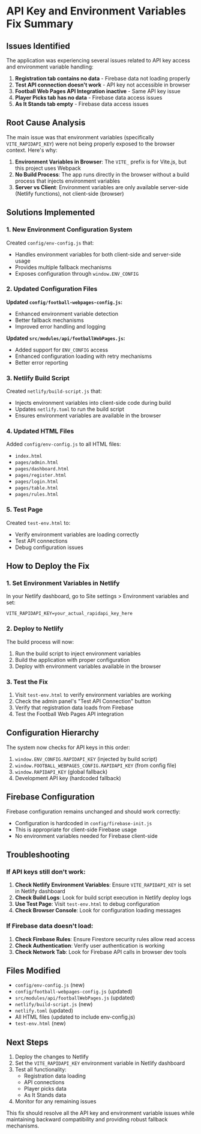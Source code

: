 # API Key and Environment Variables Fix Summary

## Issues Identified

The application was experiencing several issues related to API key access and environment variable handling:

1. **Registration tab contains no data** - Firebase data not loading properly
2. **Test API connection doesn't work** - API key not accessible in browser
3. **Football Web Pages API Integration inactive** - Same API key issue
4. **Player Picks tab has no data** - Firebase data access issues
5. **As It Stands tab empty** - Firebase data access issues

## Root Cause Analysis

The main issue was that environment variables (specifically `VITE_RAPIDAPI_KEY`) were not being properly exposed to the browser context. Here's why:

1. **Environment Variables in Browser**: The `VITE_` prefix is for Vite.js, but this project uses Webpack
2. **No Build Process**: The app runs directly in the browser without a build process that injects environment variables
3. **Server vs Client**: Environment variables are only available server-side (Netlify functions), not client-side (browser)

## Solutions Implemented

### 1. New Environment Configuration System

Created `config/env-config.js` that:
- Handles environment variables for both client-side and server-side usage
- Provides multiple fallback mechanisms
- Exposes configuration through `window.ENV_CONFIG`

### 2. Updated Configuration Files

**Updated `config/football-webpages-config.js`:**
- Enhanced environment variable detection
- Better fallback mechanisms
- Improved error handling and logging

**Updated `src/modules/api/footballWebPages.js`:**
- Added support for `ENV_CONFIG` access
- Enhanced configuration loading with retry mechanisms
- Better error reporting

### 3. Netlify Build Script

Created `netlify/build-script.js` that:
- Injects environment variables into client-side code during build
- Updates `netlify.toml` to run the build script
- Ensures environment variables are available in the browser

### 4. Updated HTML Files

Added `config/env-config.js` to all HTML files:
- `index.html`
- `pages/admin.html`
- `pages/dashboard.html`
- `pages/register.html`
- `pages/login.html`
- `pages/table.html`
- `pages/rules.html`

### 5. Test Page

Created `test-env.html` to:
- Verify environment variables are loading correctly
- Test API connections
- Debug configuration issues

## How to Deploy the Fix

### 1. Set Environment Variables in Netlify

In your Netlify dashboard, go to Site settings > Environment variables and set:

```
VITE_RAPIDAPI_KEY=your_actual_rapidapi_key_here
```

### 2. Deploy to Netlify

The build process will now:
1. Run the build script to inject environment variables
2. Build the application with proper configuration
3. Deploy with environment variables available in the browser

### 3. Test the Fix

1. Visit `test-env.html` to verify environment variables are working
2. Check the admin panel's "Test API Connection" button
3. Verify that registration data loads from Firebase
4. Test the Football Web Pages API integration

## Configuration Hierarchy

The system now checks for API keys in this order:

1. `window.ENV_CONFIG.RAPIDAPI_KEY` (injected by build script)
2. `window.FOOTBALL_WEBPAGES_CONFIG.RAPIDAPI_KEY` (from config file)
3. `window.RAPIDAPI_KEY` (global fallback)
4. Development API key (hardcoded fallback)

## Firebase Configuration

Firebase configuration remains unchanged and should work correctly:
- Configuration is hardcoded in `config/firebase-init.js`
- This is appropriate for client-side Firebase usage
- No environment variables needed for Firebase client-side

## Troubleshooting

### If API keys still don't work:

1. **Check Netlify Environment Variables**: Ensure `VITE_RAPIDAPI_KEY` is set in Netlify dashboard
2. **Check Build Logs**: Look for build script execution in Netlify deploy logs
3. **Use Test Page**: Visit `test-env.html` to debug configuration
4. **Check Browser Console**: Look for configuration loading messages

### If Firebase data doesn't load:

1. **Check Firebase Rules**: Ensure Firestore security rules allow read access
2. **Check Authentication**: Verify user authentication is working
3. **Check Network Tab**: Look for Firebase API calls in browser dev tools

## Files Modified

- `config/env-config.js` (new)
- `config/football-webpages-config.js` (updated)
- `src/modules/api/footballWebPages.js` (updated)
- `netlify/build-script.js` (new)
- `netlify.toml` (updated)
- All HTML files (updated to include env-config.js)
- `test-env.html` (new)

## Next Steps

1. Deploy the changes to Netlify
2. Set the `VITE_RAPIDAPI_KEY` environment variable in Netlify dashboard
3. Test all functionality:
   - Registration data loading
   - API connections
   - Player picks data
   - As It Stands data
4. Monitor for any remaining issues

This fix should resolve all the API key and environment variable issues while maintaining backward compatibility and providing robust fallback mechanisms.
